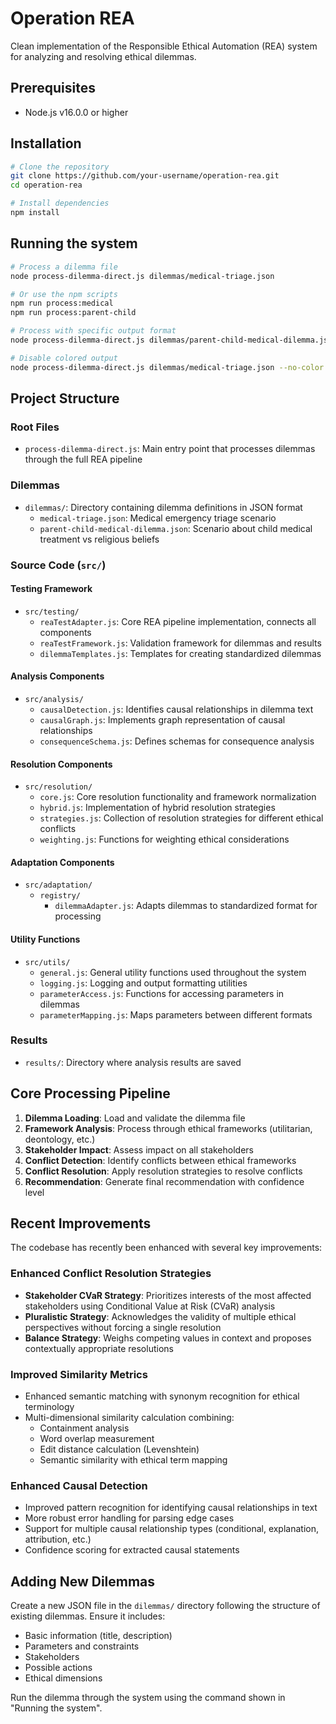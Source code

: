 # Operation REA

Clean implementation of the Responsible Ethical Automation (REA) system for analyzing and resolving ethical dilemmas.

## Prerequisites

- Node.js v16.0.0 or higher

## Installation

```bash
# Clone the repository
git clone https://github.com/your-username/operation-rea.git
cd operation-rea

# Install dependencies
npm install
```

## Running the system

```bash
# Process a dilemma file
node process-dilemma-direct.js dilemmas/medical-triage.json

# Or use the npm scripts
npm run process:medical
npm run process:parent-child

# Process with specific output format
node process-dilemma-direct.js dilemmas/parent-child-medical-dilemma.json --format=json

# Disable colored output
node process-dilemma-direct.js dilemmas/medical-triage.json --no-color
```

## Project Structure

### Root Files

- `process-dilemma-direct.js`: Main entry point that processes dilemmas through the full REA pipeline

### Dilemmas

- `dilemmas/`: Directory containing dilemma definitions in JSON format
  - `medical-triage.json`: Medical emergency triage scenario
  - `parent-child-medical-dilemma.json`: Scenario about child medical treatment vs religious beliefs

### Source Code (`src/`)

#### Testing Framework

- `src/testing/`
  - `reaTestAdapter.js`: Core REA pipeline implementation, connects all components
  - `reaTestFramework.js`: Validation framework for dilemmas and results
  - `dilemmaTemplates.js`: Templates for creating standardized dilemmas

#### Analysis Components

- `src/analysis/`
  - `causalDetection.js`: Identifies causal relationships in dilemma text
  - `causalGraph.js`: Implements graph representation of causal relationships
  - `consequenceSchema.js`: Defines schemas for consequence analysis

#### Resolution Components

- `src/resolution/`
  - `core.js`: Core resolution functionality and framework normalization
  - `hybrid.js`: Implementation of hybrid resolution strategies
  - `strategies.js`: Collection of resolution strategies for different ethical conflicts
  - `weighting.js`: Functions for weighting ethical considerations

#### Adaptation Components

- `src/adaptation/`
  - `registry/`
    - `dilemmaAdapter.js`: Adapts dilemmas to standardized format for processing

#### Utility Functions

- `src/utils/`
  - `general.js`: General utility functions used throughout the system
  - `logging.js`: Logging and output formatting utilities
  - `parameterAccess.js`: Functions for accessing parameters in dilemmas
  - `parameterMapping.js`: Maps parameters between different formats

### Results

- `results/`: Directory where analysis results are saved

## Core Processing Pipeline

1. **Dilemma Loading**: Load and validate the dilemma file
2. **Framework Analysis**: Process through ethical frameworks (utilitarian, deontology, etc.)
3. **Stakeholder Impact**: Assess impact on all stakeholders
4. **Conflict Detection**: Identify conflicts between ethical frameworks
5. **Conflict Resolution**: Apply resolution strategies to resolve conflicts
6. **Recommendation**: Generate final recommendation with confidence level

## Recent Improvements

The codebase has recently been enhanced with several key improvements:

### Enhanced Conflict Resolution Strategies

- **Stakeholder CVaR Strategy**: Prioritizes interests of the most affected stakeholders using Conditional Value at Risk (CVaR) analysis
- **Pluralistic Strategy**: Acknowledges the validity of multiple ethical perspectives without forcing a single resolution
- **Balance Strategy**: Weighs competing values in context and proposes contextually appropriate resolutions

### Improved Similarity Metrics

- Enhanced semantic matching with synonym recognition for ethical terminology
- Multi-dimensional similarity calculation combining:
  - Containment analysis
  - Word overlap measurement
  - Edit distance calculation (Levenshtein)
  - Semantic similarity with ethical term mapping

### Enhanced Causal Detection

- Improved pattern recognition for identifying causal relationships in text
- More robust error handling for parsing edge cases
- Support for multiple causal relationship types (conditional, explanation, attribution, etc.)
- Confidence scoring for extracted causal statements

## Adding New Dilemmas

Create a new JSON file in the `dilemmas/` directory following the structure of existing dilemmas. Ensure it includes:

- Basic information (title, description)
- Parameters and constraints
- Stakeholders
- Possible actions
- Ethical dimensions

Run the dilemma through the system using the command shown in "Running the system".
